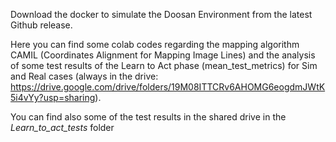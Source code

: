 Download the docker to simulate the Doosan Environment from the latest Github release.

Here you can find some colab codes regarding the mapping algorithm CAMIL (Coordinates Alignment for Mapping Image Lines) and the analysis of some test results of the Learn to Act phase (mean_test_metrics) for Sim and Real cases (always in the drive: https://drive.google.com/drive/folders/19M08ITTCRv6AHOMG6eogdmJWtK5i4vYy?usp=sharing).

You can find also some of the test results in the shared drive in the *Learn_to_act_tests* folder
